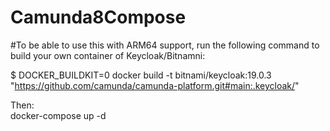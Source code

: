 # Camunda8Compose
#To be able to use this with ARM64 support, run the following command to build your own container of Keycloak/Bitnamni:  

$ DOCKER_BUILDKIT=0 docker build -t bitnami/keycloak:19.0.3 "https://github.com/camunda/camunda-platform.git#main:.keycloak/"

Then:  
docker-compose up -d
